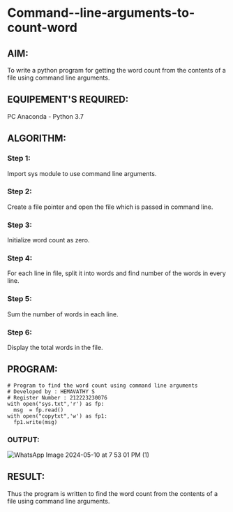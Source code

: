 # Command--line-arguments-to-count-word
## AIM:
To write a python program for getting the word count from the contents of a file using command line arguments.
## EQUIPEMENT'S REQUIRED: 
PC
Anaconda - Python 3.7
## ALGORITHM: 
### Step 1:
Import sys module to use command line arguments.
### Step 2: 
Create a file pointer and open the file which is passed in command line.
### Step 3: 
Initialize word count as zero.
### Step 4:  
For each line in file, split it into words and find number of the words in every line.
### Step 5: 
Sum the number of words in each line.
### Step 6: 
Display the total words in the file.
## PROGRAM:
```
# Program to find the word count using command line arguments
# Developed by : HEMAVATHY S
# Register Number : 212223230076
with open("sys.txt",'r') as fp:
  msg  = fp.read()
with open("copytxt",'w') as fp1:
  fp1.write(msg)

```

### OUTPUT:

![WhatsApp Image 2024-05-10 at 7 53 01 PM (1)](https://github.com/Hemaatchu/Command--line-arguments-to-count-word/assets/147328300/500ed0f2-185d-4272-8ff2-4aac081740bf)



## RESULT:
Thus the program is written to find the word count from the contents of a file using command line arguments.
